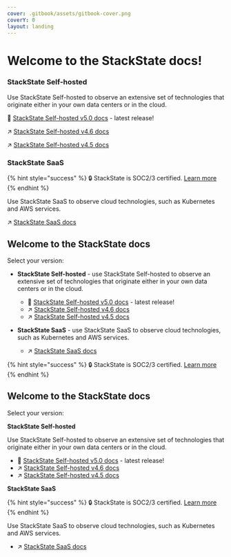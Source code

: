 ```yaml
---
cover: .gitbook/assets/gitbook-cover.png
coverY: 0
layout: landing
---
```


# Welcome to the StackState docs!

### StackState Self-hosted

Use StackState Self-hosted to observe an extensive set of technologies that originate either in your own data centers or in the cloud.

🚀 [StackState Self-hosted v5.0 docs](README-v50.md) - latest release!

↗️ [StackState Self-hosted v4.6 docs](https://docs.stackstate.com/v/4.6/)

↗️ [StackState Self-hosted v4.5 docs](https://docs.stackstate.com/v/4.5/)

### StackState SaaS

{% hint style="success" %}
🔒 StackState is SOC2/3 certified. [Learn more](https://www.stackstate.com/compliance)
{% endhint %}

Use StackState SaaS to observe cloud technologies, such as Kubernetes and AWS services. 

↗️ [StackState SaaS docs](SAAS-README.md)

## Welcome to the StackState docs

Select your version:

* **StackState Self-hosted** - use StackState Self-hosted to observe an extensive set of technologies that originate either in your own data centers or in the cloud. 
  * 🚀 [StackState Self-hosted v5.0 docs](README-v50.md) - latest release!
  * ↗️ [StackState Self-hosted v4.6 docs](https://docs.stackstate.com/v/4.6/)
  * ↗️ [StackState Self-hosted v4.5 docs](https://docs.stackstate.com/v/4.5/)

* **StackState SaaS** - use StackState SaaS to observe cloud technologies, such as Kubernetes and AWS services. 
  * ↗️ [StackState SaaS docs](SAAS-README.md)

{% hint style="success" %}
🔒 StackState is SOC2/3 certified. [Learn more](https://www.stackstate.com/compliance)
{% endhint %}

## Welcome to the StackState docs

Select your version:

**StackState Self-hosted** 

Use StackState Self-hosted to observe an extensive set of technologies that originate either in your own data centers or in the cloud. 

* 🚀 [StackState Self-hosted v5.0 docs](README-v50.md) - latest release!
* ↗️ [StackState Self-hosted v4.6 docs](https://docs.stackstate.com/v/4.6/)
* ↗️ [StackState Self-hosted v4.5 docs](https://docs.stackstate.com/v/4.5/)


**StackState SaaS**

{% hint style="success" %}
🔒 StackState is SOC2/3 certified. [Learn more](https://www.stackstate.com/compliance)
{% endhint %}

Use StackState SaaS to observe cloud technologies, such as Kubernetes and AWS services. 

* ↗️ [StackState SaaS docs](SAAS-README.md)

